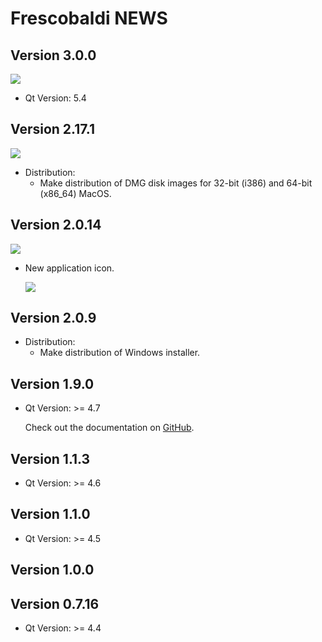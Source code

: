 # Frescobaldi NEWS

## Version 3.0.0
 ![](https://img.shields.io/badge/release_date-february_2017-informational)

- Qt Version: 5.4

## Version 2.17.1
 ![](https://img.shields.io/badge/release_date-december_2014-informational)

- Distribution:
  - Make distribution of DMG disk images for 32-bit (i386) and 64-bit (x86_64) MacOS.

## Version 2.0.14
 ![](https://img.shields.io/badge/release_date-march_2014-informational)

- New application icon.

  ![](Icons\AppIcon\2.0.14\appicon.ico)

## Version 2.0.9
- Distribution:
  - Make distribution of Windows installer.

## Version 1.9.0
- Qt Version: >= 4.7

  Check out the documentation on [GitHub](https://github.com/frescobaldi/frescobaldi/blob/v1.9.0/INSTALL#L39).

## Version 1.1.3
- Qt Version: >= 4.6

## Version 1.1.0
- Qt Version: >= 4.5

## Version 1.0.0


## Version 0.7.16
- Qt Version: >= 4.4
